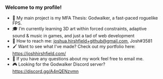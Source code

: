 ### Welcome to my profile!

- :mechanical_arm: My main project is my MFA Thesis: Godwalker, a fast-paced roguelike FPS. 
- :mortar_board: I’m currently learning 3D art within forced constraints, adaptive sound & music in games, and just a tad of web development
- :email: How to reach me: joshua.hirshfield+github@gmail.com, Josh#3581
- :paintbrush: Want to see what I've made? Check out my portfolio here: https://joshhirshfield.com/
- :thought_balloon: If you have any questions about my work feel free to email me. 
- :video_game: Looking for the Godwalker Discord server? https://discord.gg/A4nQENzvmn
